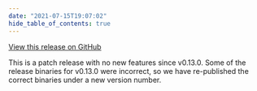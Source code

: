 ```yaml
---
date: "2021-07-15T19:07:02"
hide_table_of_contents: true
---
```

[View this release on GitHub](https://github.com/foxglove/studio/releases/tag/v0.13.1)

This is a patch release with no new features since v0.13.0. Some of the release binaries for v0.13.0 were incorrect, so we have re-published the correct binaries under a new version number.